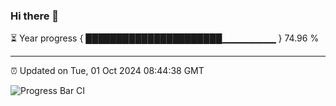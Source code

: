 ### Hi there 👋

⏳ Year progress { ██████████████████████▁▁▁▁▁▁▁▁ } 74.96 %

---

⏰ Updated on Tue, 01 Oct 2024 08:44:38 GMT

![Progress Bar CI](https://github.com/IshwaranRudhara/GIT-ACTION/workflows/Progress%20Bar%20CI/badge.svg)

